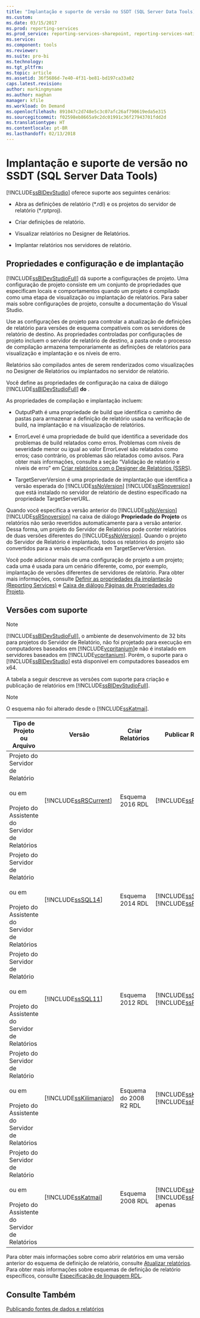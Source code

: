 ```yaml
---
title: "Implantação e suporte de versão no SSDT (SQL Server Data Tools) | Microsoft Docs"
ms.custom: 
ms.date: 03/15/2017
ms.prod: reporting-services
ms.prod_service: reporting-services-sharepoint, reporting-services-native
ms.service: 
ms.component: tools
ms.reviewer: 
ms.suite: pro-bi
ms.technology: 
ms.tgt_pltfrm: 
ms.topic: article
ms.assetid: 36f5686d-7e40-4f31-be81-bd197ca33a02
caps.latest.revision: 
author: markingmyname
ms.author: maghan
manager: kfile
ms.workload: On Demand
ms.openlocfilehash: 891047c2d748e5c3c07afc26af790619eda5e315
ms.sourcegitcommit: f02598eb8665a9c2dc01991c36f27943701fdd2d
ms.translationtype: HT
ms.contentlocale: pt-BR
ms.lasthandoff: 02/13/2018
---
```

# <a name="deployment-and-version-support-in-sql-server-data-tools-ssdt"></a>Implantação e suporte de versão no SSDT (SQL Server Data Tools)
  [!INCLUDE[ssBIDevStudio](../../includes/ssbidevstudio-md.md)] oferece suporte aos seguintes cenários:  
  
-   Abra as definições de relatório (*.rdl) e os projetos do servidor de relatório (\*.rptproj).  
  
-   Criar definições de relatório.  
  
-   Visualizar relatórios no Designer de Relatórios.  
  
-   Implantar relatórios nos servidores de relatório.  
  
##  <a name="bkmk_ConfigurationandDeploymentProperties"></a> Propriedades e configuração e de implantação  
 [!INCLUDE[ssBIDevStudioFull](../../includes/ssbidevstudiofull-md.md)] dá suporte a configurações de projeto. Uma configuração de projeto consiste em um conjunto de propriedades que especificam locais e comportamentos quando um projeto é compilado como uma etapa de visualização ou implantação de relatórios. Para saber mais sobre configurações de projeto, consulte a documentação do Visual Studio.  
  
 Use as configurações de projeto para controlar a atualização de definições de relatório para versões de esquema compatíveis com os servidores de relatório de destino. As propriedades controladas por configurações de projeto incluem o servidor de relatório de destino, a pasta onde o processo de compilação armazena temporariamente as definições de relatórios para visualização e implantação e os níveis de erro.  
  
 Relatórios são compilados antes de serem renderizados como visualizações no Designer de Relatórios ou implantados no servidor de relatório.  
  
 Você define as propriedades de configuração na caixa de diálogo [!INCLUDE[ssBIDevStudioFull](../../includes/ssbidevstudiofull-md.md)] **do** .  
  
 As propriedades de compilação e implantação incluem:  
  
-   OutputPath é uma propriedade de build que identifica o caminho de pastas para armazenar a definição de relatório usada na verificação de build, na implantação e na visualização de relatórios.  
  
-   ErrorLevel é uma propriedade de build que identifica a severidade dos problemas de build relatados como erros. Problemas com níveis de severidade menor ou igual ao valor ErrorLevel são relatados como erros; caso contrário, os problemas são relatados como avisos. Para obter mais informações, consulte a seção “Validação de relatório e níveis de erro” em [Criar relatórios com o Designer de Relatórios &#40;SSRS&#41;](../../reporting-services/tools/design-reporting-services-paginated-reports-with-report-designer-ssrs.md).  
  
-   TargetServerVersion é uma propriedade de implantação que identifica a versão esperada do [!INCLUDE[ssNoVersion](../../includes/ssnoversion-md.md)] [!INCLUDE[ssRSnoversion](../../includes/ssrsnoversion-md.md)] que está instalado no servidor de relatório de destino especificado na propriedade TargetServerURL.  
  
 Quando você especifica a versão anterior do [!INCLUDE[ssNoVersion](../../includes/ssnoversion-md.md)] [!INCLUDE[ssRSnoversion](../../includes/ssrsnoversion-md.md)] na caixa de diálogo **Propriedade do Projeto** os relatórios não serão revertidos automaticamente para a versão anterior. Dessa forma, um projeto do Servidor de Relatórios pode conter relatórios de duas versões diferentes do [!INCLUDE[ssNoVersion](../../includes/ssnoversion-md.md)]. Quando o projeto do Servidor de Relatório é implantado, todos os relatórios do projeto são convertidos para a versão especificada em TargetServerVersion.  
  
 Você pode adicionar mais de uma configuração de projeto a um projeto; cada uma é usada para um cenário diferente, como, por exemplo, implantação de versões diferentes de servidores de relatório. Para obter mais informações, consulte [Definir as propriedades da implantação &#40;Reporting Services&#41;](../../reporting-services/tools/set-deployment-properties-reporting-services.md) e [Caixa de diálogo Páginas de Propriedades do Projeto](../../reporting-services/tools/project-property-pages-dialog-box.md).  
  
##  <a name="bkmk_SupportedVersions"></a> Versões com suporte  
  
> [!NOTE]  
>  [!INCLUDE[ssBIDevStudioFull](../../includes/ssbidevstudiofull-md.md)], o ambiente de desenvolvimento de 32 bits para projetos do Servidor de Relatório, não foi projetado para execução em computadores baseados em [!INCLUDE[vcpritanium](../../includes/vcpritanium-md.md)]e não é instalado em servidores baseados em [!INCLUDE[vcpritanium](../../includes/vcpritanium-md.md)]. Porém, o suporte para o [!INCLUDE[ssBIDevStudio](../../includes/ssbidevstudio-md.md)] está disponível em computadores baseados em x64.  
  
 A tabela a seguir descreve as versões com suporte para criação e publicação de relatórios em [!INCLUDE[ssBIDevStudioFull](../../includes/ssbidevstudiofull-md.md)].  
  
> [!NOTE]  
>  O esquema não foi alterado desde o [!INCLUDE[ssKatmai](../../includes/sskatmai-md.md)].  
  
|Tipo de Projeto ou Arquivo|Versão|Criar Relatórios|Publicar Relatórios|Observações|  
|--------------------------|-------------|--------------------|---------------------|-----------|  
|Projeto do Servidor de Relatório<br /><br /> ou em<br /><br /> Projeto do Assistente do Servidor de Relatórios|[!INCLUDE[ssRSCurrent](../../includes/ssrscurrent-md.md)]|Esquema 2016 RDL|[!INCLUDE[ssRSCurrent](../../includes/ssrscurrent-md.md)]||  
|Projeto do Servidor de Relatório<br /><br /> ou em<br /><br /> Projeto do Assistente do Servidor de Relatórios|[!INCLUDE[ssSQL14](../../includes/sssql14-md.md)]|Esquema 2014 RDL|[!INCLUDE[ssSQL14](../../includes/sssql14-md.md)] [!INCLUDE[ssRSnoversion](../../includes/ssrsnoversion-md.md)]||  
|Projeto do Servidor de Relatório<br /><br /> ou em<br /><br /> Projeto do Assistente do Servidor de Relatórios|[!INCLUDE[ssSQL11](../../includes/sssql11-md.md)]|Esquema 2012 RDL|[!INCLUDE[ssSQL11](../../includes/sssql11-md.md)] [!INCLUDE[ssRSnoversion](../../includes/ssrsnoversion-md.md)]||  
|Projeto do Servidor de Relatório<br /><br /> ou em<br /><br /> Projeto do Assistente do Servidor de Relatórios|[!INCLUDE[ssKilimanjaro](../../includes/sskilimanjaro-md.md)]|Esquema do 2008 R2 RDL|[!INCLUDE[ssKilimanjaro](../../includes/sskilimanjaro-md.md)] [!INCLUDE[ssRSnoversion](../../includes/ssrsnoversion-md.md)]||  
|Projeto do Servidor de Relatório<br /><br /> ou em<br /><br /> Projeto do Assistente do Servidor de Relatórios|[!INCLUDE[ssKatmai](../../includes/sskatmai-md.md)]|Esquema 2008 RDL|[!INCLUDE[ssKatmai](../../includes/sskatmai-md.md)] [!INCLUDE[ssRSnoversion](../../includes/ssrsnoversion-md.md)] apenas|Atualiza o 2003 RDL e o 2005 RDL localmente para o esquema 2008 RDL.|  
  
 Para obter mais informações sobre como abrir relatórios em uma versão anterior do esquema de definição de relatório, consulte [Atualizar relatórios](../../reporting-services/install-windows/upgrade-reports.md). Para obter mais informações sobre esquemas de definição de relatório específicos, consulte [Especificação de linguagem RDL](http://go.microsoft.com/fwlink/?linkid=116865).  
  
## <a name="see-also"></a>Consulte Também  
 [Publicando fontes de dados e relatórios](../../reporting-services/reports/publishing-data-sources-and-reports.md)  
  
  
